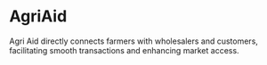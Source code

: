 # AgriAid
Agri Aid directly connects farmers with wholesalers and customers, facilitating smooth transactions and enhancing market access.
